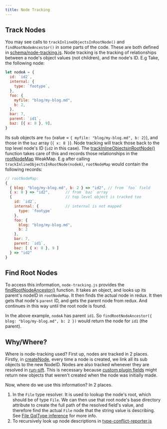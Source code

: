 ```yaml
---
title: Node Tracking
---
```


## Track Nodes

You may see calls to `trackInlineObjectsInRootNode()` and `findRootNodeAncestor()` in some parts of the code. These are both defined in [schema/node-tracking.js](https://github.com/gatsbyjs/gatsby/blob/master/packages/gatsby/src/schema/node-tracking.js). Node tracking is the tracking of relationships between a node's object values (not children), and the node's ID. E.g Take, the following node:

```javascript
let nodeA = {
  id: `id2`,
  internal: {
    type: `footype`,
  },
  foo: {
    myfile: "blog/my-blog.md",
    b: 2,
  },
  bar: 7,
  parent: `id1`,
  baz: [{ x: 8 }, 9],
}
```

Its sub objects are `foo` (value = `{ myfile: "blog/my-blog.md", b: 2}`), and those in the `baz` array (`{ x: 8 }`). Node tracking will track those back to the top level node's ID (`id2` in this case). The [trackInlineObjectsinRootNode()](https://github.com/gatsbyjs/gatsby/blob/master/packages/gatsby/src/schema/node-tracking.js#L32) function takes care of this and records those relationships in the [rootNodeMap](https://github.com/gatsbyjs/gatsby/blob/master/packages/gatsby/src/schema/node-tracking.js#L9) WeakMap. E.g after calling `trackInlineObjectsInRootNode(nodeA)`, `rootNodeMap` would contain the following records:

```javascript
// rootNodeMap:
{
  { blog: "blog/my-blog.md", b: 2 } => "id2", // from `foo` field
  { x: 8 } => "id2",       // from `baz` array
  {                        // top level object is tracked too
    id: `id2`,
    internal: {            // internal is not mapped
      type: `footype`
    },
    foo: {
      blog: "blog/my-blog.md",
      b: 2
    },
    bar: 7,
    parent: `id1`,
    baz: [ { x: 8 }, 9 ]
  } => "id2"
}
```

## Find Root Nodes

To access this information, `node-tracking.js` provides the [findRootNodeAncestor()](https://github.com/gatsbyjs/gatsby/blob/master/packages/gatsby/src/schema/node-tracking.js#L52) function. It takes an object, and looks up its parent's nodeID in `rootNodeMap`. It then finds the actual node in redux. It then gets that node's `parent` ID, and gets the parent node from redux. And continues in this way until the root node is found.

In the above example, `nodeA` has parent `id1`. So `findRootNodeAncestor({ blog: "blog/my-blog.md", b: 2 })` would return the node for `id1` (the parent).

## Why/Where?

Where is node-tracking used? First up, nodes are tracked in 2 places. Firstly, in [createNode](https://github.com/gatsbyjs/gatsby/blob/master/packages/gatsby/src/redux/actions.js#L539), every time a node is created, we link all its sub objects to the new NodeID. Nodes are also tracked whenever they are resolved in [run-sift](/docs/schema-sift/#3-resolve-inner-query-fields-on-all-nodes). This is necessary because [custom plugin fields](/docs/schema-input-gql/#inferring-input-filters-from-plugin-fields/) might return new objects that weren't created when the node was initially made.

Now, where do we use this information? In 2 places.

1. In the `File` type resolver. It is used to lookup the node's root, which should be of type `File`. We can then use that root node's base directory attribute to create the full path of the resolved field's value, and therefore find the actual `File` node that the string value is describing. See [File GqlType inference](/docs/schema-gql-type/#file-types) for more info.
1. To recursively look up node descriptions in [type-conflict-reporter.js](https://github.com/gatsbyjs/gatsby/blob/master/packages/gatsby/src/schema/type-conflict-reporter.js)
